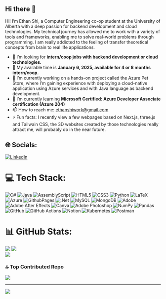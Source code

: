 ## Hi there 👋


Hi! I’m Ethan Shi, a Computer Engineering co-op student at the University of Alberta with a deep passion for backend development and cloud technologies. My technical journey has allowed me to work with a variety of tools and frameworks, enabling me to solve real-world problems through programming. I am really addicted to the feeling of transfer theoretical concepts from brain to real life applications.

- 🤔 I’m looking for **intern/coop jobs with backend development or cloud technologies.**
- 👯 My available time is **January 6, 2025, available for 4 or 8 months intern/coop.**
- 🔭 I’m currently working on a hands-on project called the Azure Pet Store, where I’m gaining experience with deploying a cloud-native application using Azure services and with Java language as backend development.
- 🌱 I’m currently learning **Microsoft Certified: Azure Developer Associate certification (Azure 204)**
- 📫 How to reach me: ethanshiwork@gmail.com
- ⚡ Fun facts: I recently view a few webpages based on Next.js, three.js and Tailwain CSS, the 3D websites created by those technologies really attract me, will probably do in the near future.


## 🌐 Socials:
[![LinkedIn](https://img.shields.io/badge/LinkedIn-%230077B5.svg?logo=linkedin&logoColor=white)](https://linkedin.com/in/https://www.linkedin.com/in/ethan-shi-86a363272/) 

# 💻 Tech Stack:
![C#](https://img.shields.io/badge/c%23-%23239120.svg?style=for-the-badge&logo=csharp&logoColor=white) ![Java](https://img.shields.io/badge/java-%23ED8B00.svg?style=for-the-badge&logo=openjdk&logoColor=white) ![AssemblyScript](https://img.shields.io/badge/assembly%20script-%23000000.svg?style=for-the-badge&logo=assemblyscript&logoColor=white) ![HTML5](https://img.shields.io/badge/html5-%23E34F26.svg?style=for-the-badge&logo=html5&logoColor=white) ![CSS3](https://img.shields.io/badge/css3-%231572B6.svg?style=for-the-badge&logo=css3&logoColor=white) ![Python](https://img.shields.io/badge/python-3670A0?style=for-the-badge&logo=python&logoColor=ffdd54) ![LaTeX](https://img.shields.io/badge/latex-%23008080.svg?style=for-the-badge&logo=latex&logoColor=white) ![Azure](https://img.shields.io/badge/azure-%230072C6.svg?style=for-the-badge&logo=microsoftazure&logoColor=white) ![GithubPages](https://img.shields.io/badge/github%20pages-121013?style=for-the-badge&logo=github&logoColor=white) ![.Net](https://img.shields.io/badge/.NET-5C2D91?style=for-the-badge&logo=.net&logoColor=white) ![MySQL](https://img.shields.io/badge/mysql-4479A1.svg?style=for-the-badge&logo=mysql&logoColor=white) ![MongoDB](https://img.shields.io/badge/MongoDB-%234ea94b.svg?style=for-the-badge&logo=mongodb&logoColor=white) ![Adobe](https://img.shields.io/badge/adobe-%23FF0000.svg?style=for-the-badge&logo=adobe&logoColor=white) ![Adobe After Effects](https://img.shields.io/badge/Adobe%20After%20Effects-9999FF.svg?style=for-the-badge&logo=Adobe%20After%20Effects&logoColor=white) ![Canva](https://img.shields.io/badge/Canva-%2300C4CC.svg?style=for-the-badge&logo=Canva&logoColor=white) ![Adobe Photoshop](https://img.shields.io/badge/adobe%20photoshop-%2331A8FF.svg?style=for-the-badge&logo=adobe%20photoshop&logoColor=white) ![NumPy](https://img.shields.io/badge/numpy-%23013243.svg?style=for-the-badge&logo=numpy&logoColor=white) ![Pandas](https://img.shields.io/badge/pandas-%23150458.svg?style=for-the-badge&logo=pandas&logoColor=white) ![GitHub](https://img.shields.io/badge/github-%23121011.svg?style=for-the-badge&logo=github&logoColor=white) ![GitHub Actions](https://img.shields.io/badge/github%20actions-%232671E5.svg?style=for-the-badge&logo=githubactions&logoColor=white) ![Notion](https://img.shields.io/badge/Notion-%23000000.svg?style=for-the-badge&logo=notion&logoColor=white) ![Kubernetes](https://img.shields.io/badge/kubernetes-%23326ce5.svg?style=for-the-badge&logo=kubernetes&logoColor=white) ![Postman](https://img.shields.io/badge/Postman-FF6C37?style=for-the-badge&logo=postman&logoColor=white)
# 📊 GitHub Stats:
![](https://github-readme-stats.vercel.app/api?username=EthanShi-push&theme=dark&hide_border=false&include_all_commits=true&count_private=false)
![](https://github-readme-streak-stats.herokuapp.com/?user=EthanShi-push&theme=dark&hide_border=false)<br/>
![](https://github-readme-stats.vercel.app/api/top-langs/?username=EthanShi-push&theme=dark&hide_border=false&include_all_commits=true&count_private=false&layout=compact)

### 🔝 Top Contributed Repo
![](https://github-contributor-stats.vercel.app/api?username=EthanShi-push&limit=5&theme=dark&combine_all_yearly_contributions=true)

---
[![](https://visitcount.itsvg.in/api?id=EthanShi-push&icon=0&color=0)](https://visitcount.itsvg.in)

<!-- Proudly created with GPRM ( https://gprm.itsvg.in ) -->
